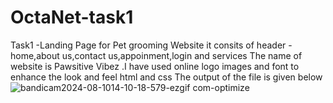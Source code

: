 # OctaNet-task1
Task1 -Landing Page for Pet grooming Website it consits of header -home,about us,contact us,appoinment,login and services
The name of website is Pawsitive Vibez .I have used online logo images and font to enhance the look and feel 
html and css The output of the file is given below
![bandicam2024-08-1014-10-18-579-ezgif com-optimize](https://github.com/user-attachments/assets/0ae54739-a9f9-4d68-bb3a-5cc115cf66a4)


